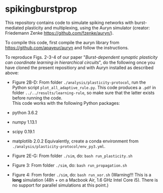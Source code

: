 # spikingburstprop
This repository contains code to simulate spiking networks with burst-mediated plasticity and multiplexing, using the Auryn simulator (creator: Friedemann Zenke https://github.com/fzenke/auryn/).

To compile this code, first compile the auryn library from 
https://github.com/apayeur/auryn
and follow the instructions.

To reproduce Figs. 2-3-4 of our paper "*Burst-dependent synaptic plasticity can coordinate learning in hierarchical circuits*", do the following once you have cloned the present repositiory and with Auryn installed as described above:

* Figure 2B-D:
From folder `./analysis/plasticity-protocol`, run the Python script `plot_all_adaptive_rule.py`. This code produces a `.pdf` in folder `../../results/learning-rule`, so make sure that the latter exists before running the code.  
This code works with the following Python packages:
* python 3.6.2
* numpy 1.13.1
* scipy 0.19.1
* matplotlib 2.0.2
Equivalently, create a conda environment from `./analysis/plasticity-protocol/env_py3.yml`.  

* Figure 2E-G:
From folder `./sim`, do: `bash run_plasticity.sh`

* Figure 3:
From folder `./sim`, do: `bash run_propagation.sh`

* Figure 4:
From forder `./sim`, do: `bash run_xor.sh`
(Warning!!! This is a **long** simulation (48h + on a Macbook Air, 1.6 GHz Intel Core i5). There is no support for parallel simulations at this point.)




